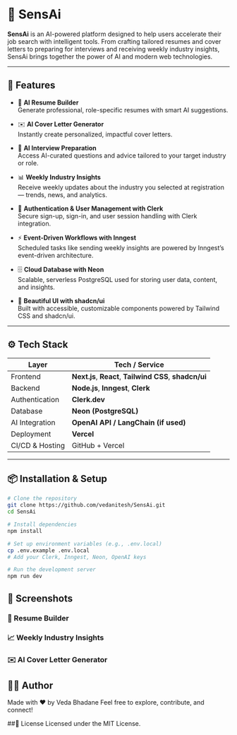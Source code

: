 # 🚀 SensAi

**SensAi** is an AI-powered platform designed to help users accelerate their job search with intelligent tools. From crafting tailored resumes and cover letters to preparing for interviews and receiving weekly industry insights, SensAi brings together the power of AI and modern web technologies.

---

## 🧠 Features

- 📝 **AI Resume Builder**  
  Generate professional, role-specific resumes with smart AI suggestions.

- ✉️ **AI Cover Letter Generator**  
  Instantly create personalized, impactful cover letters.

- 🎯 **AI Interview Preparation**  
  Access AI-curated questions and advice tailored to your target industry or role.

- 📊 **Weekly Industry Insights**  
  Receive weekly updates about the industry you selected at registration — trends, news, and analytics.

- 🔐 **Authentication & User Management with Clerk**  
  Secure sign-up, sign-in, and user session handling with Clerk integration.

- ⚡ **Event-Driven Workflows with Inngest**  
  Scheduled tasks like sending weekly insights are powered by Inngest’s event-driven architecture.

- 🗄️ **Cloud Database with Neon**  
  Scalable, serverless PostgreSQL used for storing user data, content, and insights.

- 🎨 **Beautiful UI with shadcn/ui**  
  Built with accessible, customizable components powered by Tailwind CSS and shadcn/ui.

---

## ⚙️ Tech Stack

| Layer           | Tech / Service                   |
|----------------|----------------------------------|
| Frontend       | **Next.js**, **React**, **Tailwind CSS**, **shadcn/ui** |
| Backend        | **Node.js**, **Inngest**, **Clerk** |
| Authentication | **Clerk.dev**                    |
| Database       | **Neon (PostgreSQL)**            |
| AI Integration | **OpenAI API / LangChain (if used)** |
| Deployment     | **Vercel**                       |
| CI/CD & Hosting| GitHub + Vercel                  |

---

## 📦 Installation & Setup

```bash
# Clone the repository
git clone https://github.com/vedanitesh/SensAi.git
cd SensAi

# Install dependencies
npm install

# Set up environment variables (e.g., .env.local)
cp .env.example .env.local
# Add your Clerk, Inngest, Neon, OpenAI keys

# Run the development server
npm run dev
```


## 📸 Screenshots
### 📝 Resume Builder
### 📈 Weekly Industry Insights
### ✉️ AI Cover Letter Generator

## 🙋‍♀️ Author
Made with ❤️ by Veda Bhadane
Feel free to explore, contribute, and connect!

##📄 License
Licensed under the MIT License.



